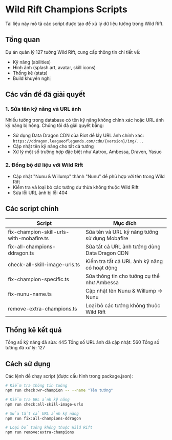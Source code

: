 # Wild Rift Champions Scripts

Tài liệu này mô tả các script được tạo để xử lý dữ liệu tướng trong Wild Rift.

## Tổng quan

Dự án quản lý 127 tướng Wild Rift, cung cấp thông tin chi tiết về:
- Kỹ năng (abilities)
- Hình ảnh (splash art, avatar, skill icons)
- Thống kê (stats)
- Build khuyến nghị

## Các vấn đề đã giải quyết

### 1. Sửa tên kỹ năng và URL ảnh

Nhiều tướng trong database có tên kỹ năng không chính xác hoặc URL ảnh kỹ năng bị hỏng. Chúng tôi đã giải quyết bằng:
- Sử dụng Data Dragon CDN của Riot để lấy URL ảnh chính xác: `https://ddragon.leagueoflegends.com/cdn/{version}/img/...`
- Cập nhật tên kỹ năng cho tất cả tướng
- Xử lý một số trường hợp đặc biệt như Aatrox, Ambessa, Draven, Yasuo

### 2. Đồng bộ dữ liệu với Wild Rift

- Cập nhật "Nunu & Willump" thành "Nunu" để phù hợp với tên trong Wild Rift
- Kiểm tra và loại bỏ các tướng dư thừa không thuộc Wild Rift
- Sửa lỗi URL ảnh bị lỗi 404

## Các script chính

| Script | Mục đích |
|--------|----------|
| fix-champion-skill-urls-with-mobafire.ts | Sửa tên và URL kỹ năng tướng sử dụng Mobafire |
| fix-all-champions-ddragon.ts | Sửa tất cả URL ảnh tướng dùng Data Dragon CDN |
| check-all-skill-image-urls.ts | Kiểm tra tất cả URL ảnh kỹ năng có hoạt động |
| fix-champion-specific.ts | Sửa thông tin cho tướng cụ thể như Ambessa |
| fix-nunu-name.ts | Cập nhật tên Nunu & Willump -> Nunu |
| remove-extra-champions.ts | Loại bỏ các tướng không thuộc Wild Rift |

## Thống kê kết quả

Tổng số kỹ năng đã sửa: 445
Tổng số URL ảnh đã cập nhật: 560
Tổng số tướng đã xử lý: 127

## Cách sử dụng

Các lệnh để chạy script (được cấu hình trong package.json):

```bash
# Kiểm tra thông tin tướng
npm run check:wr-champion -- --name "Tên tướng"

# Kiểm tra URL ảnh kỹ năng
npm run check:all-skill-image-urls

# Sửa tất cả URL ảnh kỹ năng
npm run fix:all-champions-ddragon

# Loại bỏ tướng không thuộc Wild Rift
npm run remove:extra-champions
``` 